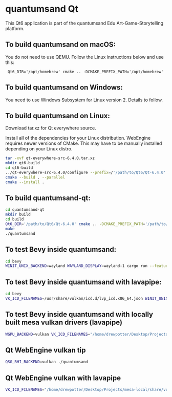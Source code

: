 # quantumsand Qt
This Qt6 application is part of the quantumsand Edu Art-Game-Storytelling platform.

## To build quantumsand on macOS:
You do not need to use QEMU. Follow the Linux instructions below and use this:
```
 Qt6_DIR='/opt/homebrew' cmake .. -DCMAKE_PREFIX_PATH='/opt/homebrew'
```

## To build quantumsand on Windows:

You need to use Windows Subsystem for Linux version 2. Details to follow.

## To build quantumsand on Linux:

Download tar.xz for Qt everywhere source.

Install all of the dependencies for your Linux distribution. WebEngine requires newer versions of CMake. This may have to be manually installed depending on your Linux distro.

```bash
tar -xvf qt-everywhere-src-6.4.0.tar.xz
mkdir qt6-build
cd qt6-build
../qt-everywhere-src-6.4.0/configure --prefix=/'/path/to/Qt6/Qt-6.4.0' -opensource -confirm-license -qt-freetype -feature-vulkan
cmake --build . --parallel
cmake --install .
```

## To build quantumsand-qt:

```bash
cd quantumsand-qt
mkdir build
cd build
Qt6_DIR='/path/to/Qt6/Qt-6.4.0' cmake .. -DCMAKE_PREFIX_PATH='/path/to/Qt6/Qt-6.4.0'
make
./quantumsand
```

## To test Bevy inside quantumsand:
```bash
cd bevy
WINIT_UNIX_BACKEND=wayland WAYLAND_DISPLAY=wayland-1 cargo run --features bevy/wayland --example animated_fox
```

## To test Bevy inside quantumsand with lavapipe:
```bash
cd bevy
VK_ICD_FILENAMES=/usr/share/vulkan/icd.d/lvp_icd.x86_64.json WINIT_UNIX_BACKEND=wayland WAYLAND_DISPLAY=wayland-1 cargo run --features bevy/wayland --example animated_fox
```

## To test Bevy inside quantumsand with locally built mesa vulkan drivers (lavapipe)
```bash
WGPU_BACKEND=vulkan VK_ICD_FILENAMES="/home/drewpotter/Desktop/Projects/mesa-local/share/vulkan/icd.d/lvp_icd.x86_64.json" WINIT_UNIX_BACKEND=wayland WAYLAND_DISPLAY=wayland-1 cargo run --features bevy/wayland --example lighting
```

## Qt WebEngine vulkan tip
```bash
QSG_RHI_BACKEND=vulkan ./quantumsand
```

## Qt WebEngine vulkan with lavapipe
```bash
VK_ICD_FILENAMES="/home/drewpotter/Desktop/Projects/mesa-local/share/vulkan/icd.d/lvp_icd.x86_64.json" QSG_RHI_BACKEND=vulkan ./quantumsand
```
